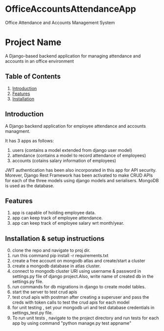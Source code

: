 # OfficeAccountsAttendanceApp
Office Attendance and Accounts Management System

# Project Name

 A Django-based backend application for managing attendance and accounts in an office environment

## Table of Contents

1. [Introduction](#introduction)
2. [Features](#features)
3. [Installation](#installation)

## Introduction

A Django backend application for employee attendance and accounts managment.

It has 3 apps as follows:
1. users (contains a model extended from django user model)
2. attendance (contains a model to record attendance of employees)
3. accounts   (cotains salary information of employees)

JWT authentication has been also incorporated in this app for API security. 
Morever, Django Rest Framework has been activated to make CRUD APIs for each of the three models using django models and serialisers. MongoDB is used as the database. 


## Features

1. app is capable of holding employee data.
2. app can keep track of employee attendance.
3. app can keep track of employee salary wrt month/year.

## Installation & setup instructions

0. clone the repo and navigate to proj dir.
1. run this command pip install -r requirements.txt
2. create a free account on mongodb atlas and create/start a cluster
3. create a mongodb database in atlas cluster. 
4. connect to mongodb cluster URI using username & password in settings.py file of django project.Also, write name of created db in the settings.py file.
5. run commands for db migrations in django to create model tables.
6. start the server to test crud apis
7. test crud apis with postman after creating a superuser and pass the creds with token calls
   to test the crud apis for each model
8. for unit testing , set your mongodb uri and test database credentials in settings_test.py file.
9. To run unit tests , navigate to the project directory and run tests for each app by using command "python manage.py test appname" 
